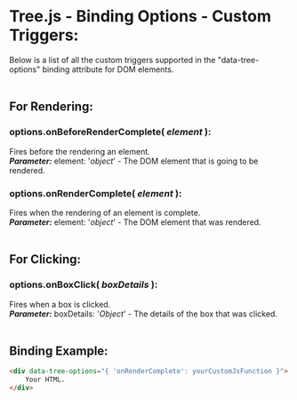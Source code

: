 # Tree.js - Binding Options - Custom Triggers:

Below is a list of all the custom triggers supported in the "data-tree-options" binding attribute for DOM elements.
<br>
<br>


## For Rendering:

### options.onBeforeRenderComplete( *element* ):
Fires before the rendering an element.
<br>
***Parameter:*** element: '*object*' - The DOM element that is going to be rendered.

### options.onRenderComplete( *element* ):
Fires when the rendering of an element is complete.
<br>
***Parameter:*** element: '*object*' - The DOM element that was rendered.
<br>
<br>


## For Clicking:

### options.onBoxClick( *boxDetails* ):
Fires when a box is clicked.
<br>
***Parameter:*** boxDetails: '*Object*' - The details of the box that was clicked.
<br>
<br>


## Binding Example:

```markdown
<div data-tree-options="{ 'onRenderComplete': yourCustomJsFunction }">
    Your HTML.
</div>
```